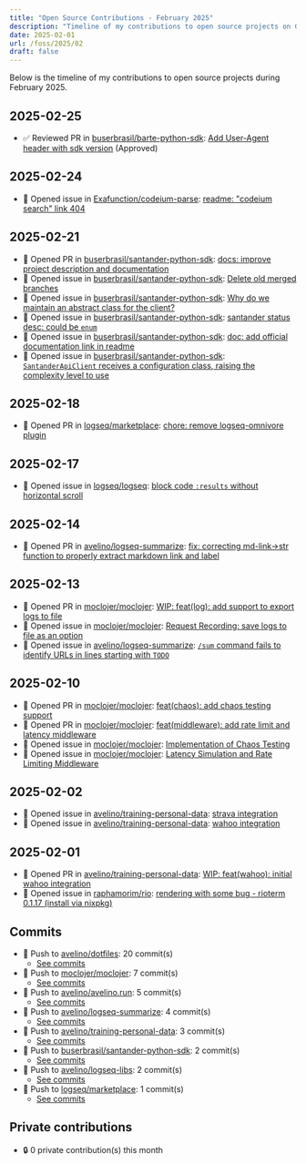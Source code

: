 ```yaml
---
title: "Open Source Contributions - February 2025"
description: "Timeline of my contributions to open source projects on GitHub during February 2025."
date: 2025-02-01
url: /foss/2025/02
draft: false
---
```


Below is the timeline of my contributions to open source projects during February 2025.

## 2025-02-25

- ✅ Reviewed PR in [buserbrasil/barte-python-sdk](https://github.com/buserbrasil/barte-python-sdk): [Add User-Agent header with sdk version](https://github.com/buserbrasil/barte-python-sdk/pull/27#pullrequestreview-2642105422) (Approved)

## 2025-02-24

- 🐛 Opened issue in [Exafunction/codeium-parse](https://github.com/Exafunction/codeium-parse): [readme: "codeium search" link 404](https://github.com/Exafunction/codeium-parse/issues/31)

## 2025-02-21

- 🔀 Opened PR in [buserbrasil/santander-python-sdk](https://github.com/buserbrasil/santander-python-sdk): [docs: improve project description and documentation](https://github.com/buserbrasil/santander-python-sdk/pull/16)
- 🐛 Opened issue in [buserbrasil/santander-python-sdk](https://github.com/buserbrasil/santander-python-sdk): [Delete old merged branches](https://github.com/buserbrasil/santander-python-sdk/issues/20)
- 🐛 Opened issue in [buserbrasil/santander-python-sdk](https://github.com/buserbrasil/santander-python-sdk): [Why do we maintain an abstract class for the client?](https://github.com/buserbrasil/santander-python-sdk/issues/19)
- 🐛 Opened issue in [buserbrasil/santander-python-sdk](https://github.com/buserbrasil/santander-python-sdk): [santander status desc: could be `enum`](https://github.com/buserbrasil/santander-python-sdk/issues/18)
- 🐛 Opened issue in [buserbrasil/santander-python-sdk](https://github.com/buserbrasil/santander-python-sdk): [doc: add official documentation link in readme](https://github.com/buserbrasil/santander-python-sdk/issues/17)
- 🐛 Opened issue in [buserbrasil/santander-python-sdk](https://github.com/buserbrasil/santander-python-sdk): [`SantanderApiClient` receives a configuration class, raising the complexity level to use](https://github.com/buserbrasil/santander-python-sdk/issues/15)

## 2025-02-18

- 🔀 Opened PR in [logseq/marketplace](https://github.com/logseq/marketplace): [chore: remove logseq-omnivore plugin](https://github.com/logseq/marketplace/pull/624)

## 2025-02-17

- 🐛 Opened issue in [logseq/logseq](https://github.com/logseq/logseq): [block code `:results` without horizontal scroll](https://github.com/logseq/logseq/issues/11741)

## 2025-02-14

- 🔀 Opened PR in [avelino/logseq-summarize](https://github.com/avelino/logseq-summarize): [fix: correcting md-link->str function to properly extract markdown link and label](https://github.com/avelino/logseq-summarize/pull/25)

## 2025-02-13

- 🔀 Opened PR in [moclojer/moclojer](https://github.com/moclojer/moclojer): [WIP: feat(log): add support to export logs to file](https://github.com/moclojer/moclojer/pull/308)
- 🐛 Opened issue in [moclojer/moclojer](https://github.com/moclojer/moclojer): [Request Recording: save logs to file as an option](https://github.com/moclojer/moclojer/issues/307)
- 🐛 Opened issue in [avelino/logseq-summarize](https://github.com/avelino/logseq-summarize): [`/sum` command fails to identify URLs in lines starting with `TODO`](https://github.com/avelino/logseq-summarize/issues/24)

## 2025-02-10

- 🔀 Opened PR in [moclojer/moclojer](https://github.com/moclojer/moclojer): [feat(chaos): add chaos testing support](https://github.com/moclojer/moclojer/pull/304)
- 🔀 Opened PR in [moclojer/moclojer](https://github.com/moclojer/moclojer): [feat(middleware): add rate limit and latency middleware](https://github.com/moclojer/moclojer/pull/302)
- 🐛 Opened issue in [moclojer/moclojer](https://github.com/moclojer/moclojer): [Implementation of Chaos Testing](https://github.com/moclojer/moclojer/issues/303)
- 🐛 Opened issue in [moclojer/moclojer](https://github.com/moclojer/moclojer): [Latency Simulation and Rate Limiting Middleware](https://github.com/moclojer/moclojer/issues/301)

## 2025-02-02

- 🐛 Opened issue in [avelino/training-personal-data](https://github.com/avelino/training-personal-data): [strava integration](https://github.com/avelino/training-personal-data/issues/6)
- 🐛 Opened issue in [avelino/training-personal-data](https://github.com/avelino/training-personal-data): [wahoo integration](https://github.com/avelino/training-personal-data/issues/5)

## 2025-02-01

- 🔀 Opened PR in [avelino/training-personal-data](https://github.com/avelino/training-personal-data): [WIP: feat(wahoo): initial wahoo integration](https://github.com/avelino/training-personal-data/pull/4)
- 🐛 Opened issue in [raphamorim/rio](https://github.com/raphamorim/rio): [rendering with some bug - rioterm 0.1.17 (install via nixpkg)](https://github.com/raphamorim/rio/issues/932)

## Commits

- 🔨 Push to [avelino/dotfiles](https://github.com/avelino/dotfiles): 20 commit(s)
  - [See commits](https://github.com/avelino/dotfiles/commits?author=avelino&since=2025-02-01T00:00:00Z&until=2025-02-28T23:59:59Z)
- 🔨 Push to [moclojer/moclojer](https://github.com/moclojer/moclojer): 7 commit(s)
  - [See commits](https://github.com/moclojer/moclojer/commits?author=avelino&since=2025-02-01T00:00:00Z&until=2025-02-28T23:59:59Z)
- 🔨 Push to [avelino/avelino.run](https://github.com/avelino/avelino.run): 5 commit(s)
  - [See commits](https://github.com/avelino/avelino.run/commits?author=avelino&since=2025-02-01T00:00:00Z&until=2025-02-28T23:59:59Z)
- 🔨 Push to [avelino/logseq-summarize](https://github.com/avelino/logseq-summarize): 4 commit(s)
  - [See commits](https://github.com/avelino/logseq-summarize/commits?author=avelino&since=2025-02-01T00:00:00Z&until=2025-02-28T23:59:59Z)
- 🔨 Push to [avelino/training-personal-data](https://github.com/avelino/training-personal-data): 3 commit(s)
  - [See commits](https://github.com/avelino/training-personal-data/commits?author=avelino&since=2025-02-01T00:00:00Z&until=2025-02-28T23:59:59Z)
- 🔨 Push to [buserbrasil/santander-python-sdk](https://github.com/buserbrasil/santander-python-sdk): 2 commit(s)
  - [See commits](https://github.com/buserbrasil/santander-python-sdk/commits?author=avelino&since=2025-02-01T00:00:00Z&until=2025-02-28T23:59:59Z)
- 🔨 Push to [avelino/logseq-libs](https://github.com/avelino/logseq-libs): 2 commit(s)
  - [See commits](https://github.com/avelino/logseq-libs/commits?author=avelino&since=2025-02-01T00:00:00Z&until=2025-02-28T23:59:59Z)
- 🔨 Push to [logseq/marketplace](https://github.com/logseq/marketplace): 1 commit(s)
  - [See commits](https://github.com/logseq/marketplace/commits?author=avelino&since=2025-02-01T00:00:00Z&until=2025-02-28T23:59:59Z)

## Private contributions

- 🔒 0 private contribution(s) this month

